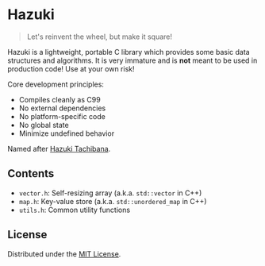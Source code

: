 # Hazuki

> Let's reinvent the wheel, but make it square!

Hazuki is a lightweight, portable C library which provides
some basic data structures and algorithms. It is very immature
and is **not** meant to be used in production code! Use at your
own risk!

Core development principles:

- Compiles cleanly as C99
- No external dependencies
- No platform-specific code
- No global state
- Minimize undefined behavior

Named after [Hazuki Tachibana](https://vndb.org/c20285).

## Contents

- `vector.h`: Self-resizing array (a.k.a. `std::vector` in C++)
- `map.h`: Key-value store (a.k.a. `std::unordered_map` in C++)
- `utils.h`: Common utility functions

## License

Distributed under the [MIT License](http://opensource.org/licenses/MIT).
